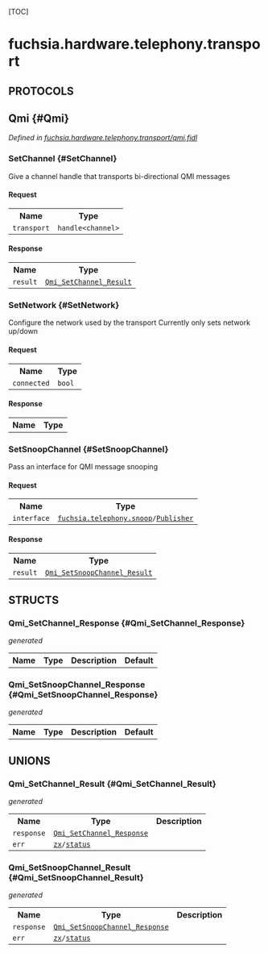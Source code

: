 [TOC]

# fuchsia.hardware.telephony.transport


## **PROTOCOLS**

## Qmi {#Qmi}
*Defined in [fuchsia.hardware.telephony.transport/qmi.fidl](https://fuchsia.googlesource.com/fuchsia/+/master/zircon/system/fidl/fuchsia-hardware-telephony-transport/qmi.fidl#10)*


### SetChannel {#SetChannel}

<p>Give a channel handle that transports bi-directional QMI messages</p>

#### Request
<table>
    <tr><th>Name</th><th>Type</th></tr>
    <tr>
            <td><code>transport</code></td>
            <td>
                <code>handle&lt;channel&gt;</code>
            </td>
        </tr></table>


#### Response
<table>
    <tr><th>Name</th><th>Type</th></tr>
    <tr>
            <td><code>result</code></td>
            <td>
                <code><a class='link' href='#Qmi_SetChannel_Result'>Qmi_SetChannel_Result</a></code>
            </td>
        </tr></table>

### SetNetwork {#SetNetwork}

<p>Configure the network used by the transport
Currently only sets network up/down</p>

#### Request
<table>
    <tr><th>Name</th><th>Type</th></tr>
    <tr>
            <td><code>connected</code></td>
            <td>
                <code>bool</code>
            </td>
        </tr></table>


#### Response
<table>
    <tr><th>Name</th><th>Type</th></tr>
    </table>

### SetSnoopChannel {#SetSnoopChannel}

<p>Pass an interface for QMI message snooping</p>

#### Request
<table>
    <tr><th>Name</th><th>Type</th></tr>
    <tr>
            <td><code>interface</code></td>
            <td>
                <code><a class='link' href='../fuchsia.telephony.snoop/'>fuchsia.telephony.snoop</a>/<a class='link' href='../fuchsia.telephony.snoop/#Publisher'>Publisher</a></code>
            </td>
        </tr></table>


#### Response
<table>
    <tr><th>Name</th><th>Type</th></tr>
    <tr>
            <td><code>result</code></td>
            <td>
                <code><a class='link' href='#Qmi_SetSnoopChannel_Result'>Qmi_SetSnoopChannel_Result</a></code>
            </td>
        </tr></table>



## **STRUCTS**

### Qmi_SetChannel_Response {#Qmi_SetChannel_Response}
*generated*





<table>
    <tr><th>Name</th><th>Type</th><th>Description</th><th>Default</th></tr>
</table>

### Qmi_SetSnoopChannel_Response {#Qmi_SetSnoopChannel_Response}
*generated*





<table>
    <tr><th>Name</th><th>Type</th><th>Description</th><th>Default</th></tr>
</table>







## **UNIONS**

### Qmi_SetChannel_Result {#Qmi_SetChannel_Result}
*generated*


<table>
    <tr><th>Name</th><th>Type</th><th>Description</th></tr><tr>
            <td><code>response</code></td>
            <td>
                <code><a class='link' href='#Qmi_SetChannel_Response'>Qmi_SetChannel_Response</a></code>
            </td>
            <td></td>
        </tr><tr>
            <td><code>err</code></td>
            <td>
                <code><a class='link' href='../zx/'>zx</a>/<a class='link' href='../zx/#status'>status</a></code>
            </td>
            <td></td>
        </tr></table>

### Qmi_SetSnoopChannel_Result {#Qmi_SetSnoopChannel_Result}
*generated*


<table>
    <tr><th>Name</th><th>Type</th><th>Description</th></tr><tr>
            <td><code>response</code></td>
            <td>
                <code><a class='link' href='#Qmi_SetSnoopChannel_Response'>Qmi_SetSnoopChannel_Response</a></code>
            </td>
            <td></td>
        </tr><tr>
            <td><code>err</code></td>
            <td>
                <code><a class='link' href='../zx/'>zx</a>/<a class='link' href='../zx/#status'>status</a></code>
            </td>
            <td></td>
        </tr></table>









